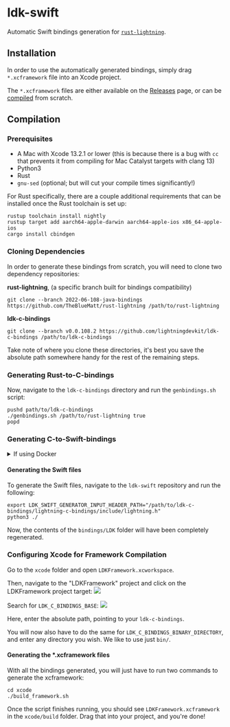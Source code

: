 # ldk-swift

Automatic Swift bindings generation for [`rust-lightning`](https://github.com/lightningdevkit/rust-lightning).

## Installation

In order to use the automatically generated bindings, simply drag `*.xcframework` file into an Xcode project.

The `*.xcframework` files are either available on
the [Releases](https://github.com/lightningdevkit/ldk-swift/releases) page, or can be [compiled](#Compilation)
from scratch.


## Compilation

### Prerequisites

- A Mac with Xcode 13.2.1 or lower (this is because there is a bug with `cc` that prevents it from compiling for Mac Catalyst targets with clang 13)
- Python3
- Rust
- `gnu-sed` (optional; but will cut your compile times significantly!)

For Rust specifically, there are a couple additional requirements that can be installed once the Rust toolchain
is set up:

```shell
rustup toolchain install nightly
rustup target add aarch64-apple-darwin aarch64-apple-ios x86_64-apple-ios
cargo install cbindgen
```

### Cloning Dependencies

In order to generate these bindings from scratch, you will need to clone two dependency repositories:

**rust-lightning**, (a specific branch built for bindings compatibility)
```shell
git clone --branch 2022-06-108-java-bindings https://github.com/TheBlueMatt/rust-lightning /path/to/rust-lightning
```

**ldk-c-bindings**
```shell
git clone --branch v0.0.108.2 https://github.com/lightningdevkit/ldk-c-bindings /path/to/ldk-c-bindings
```

Take note of where you clone these directories, it's best you save the absolute path somewhere handy for the rest of the remaining steps.
### Generating Rust-to-C-bindings

Now, navigate to the `ldk-c-bindings` directory and run the `genbindings.sh` script:

```shell
pushd path/to/ldk-c-bindings
./genbindings.sh /path/to/rust-lightning true
popd
```

### Generating C-to-Swift-bindings

<details>
<summary>If using Docker</summary>

If you're using Docker to generate the Swift bindings, navigate (if you're not already there from the
previous step) to the `ldk-c-bindings` directory and open the file located here:

`/path/to/ldk-c-bindings/lightning-c-bindings/Cargo.toml`

In that file, you will see four lines specifying the `lightning`, `lightning-persister`, `lightning-invoice`, and
`lightning-background-processor` dependencies. They will most likely show local paths to the `rust-lightning`
folder due to the previous `genbindings.sh` step. As Docker won't have access to local paths,
replace those lines with the following:

```yaml
lightning = { git = "https://github.com/thebluematt/rust-lightning", branch = "2021-03-java-bindings-base", default-features = false }
lightning-persister = { git = "https://github.com/thebluematt/rust-lightning", branch = "2021-03-java-bindings-base", default-features = false }
lightning-invoice = { git = "https://github.com/thebluematt/rust-lightning", branch = "2021-03-java-bindings-base", default-features = false }
lightning-background-processor = { git = "https://github.com/thebluematt/rust-lightning", branch = "2021-03-java-bindings-base", default-features = false }
```

You will note that the revision is unspecified and is currently just placeholder `xxx`s. To obtain the revision,
just navigate to the just clone custom `rust-lightning` directory and run:

```shell
cd /path/to/rust-lightning
git rev-parse HEAD
```

Take that commit hash and replace the `xxx` instances with it.
</details>

#### Generating the Swift files

To generate the Swift files, navigate to the `ldk-swift` repository and run the following:

```shell
export LDK_SWIFT_GENERATOR_INPUT_HEADER_PATH="/path/to/ldk-c-bindings/lightning-c-bindings/include/lightning.h"
python3 ./
```

Now, the contents of the `bindings/LDK` folder will have been completely regenerated.

### Configuring Xcode for Framework Compilation
Go to the `xcode` folder and open `LDKFramework.xcworkspace`.

Then, navigate to the "LDKFramework" project and click on the LDKFramework project target:
![](https://user-images.githubusercontent.com/5944973/175575527-97073a18-76fc-4ab0-928f-d40ac643e607.png)

Search for `LDK_C_BINDINGS_BASE`:
![](https://user-images.githubusercontent.com/5944973/177420117-bcf7fc32-b07d-440f-84d1-fe2d373c355b.png)

Here, enter the absolute path, pointing to your `ldk-c-bindings`.

You will now also have to do the same for `LDK_C_BINDINGS_BINARY_DIRECTORY`, and enter any directory you wish. We like to use just `bin/`.

#### Generating the *.xcframework files

With all the bindings generated, you will just have to run two commands to generate the xcframework:

```shell
cd xcode
./build_framework.sh
```

Once the script finishes running, you should see `LDKFramework.xcframework` in the `xcode/build` folder. Drag that into your project, and you're done!
